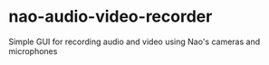 # nao-audio-video-recorder
Simple GUI for recording audio and video using Nao's cameras and microphones
